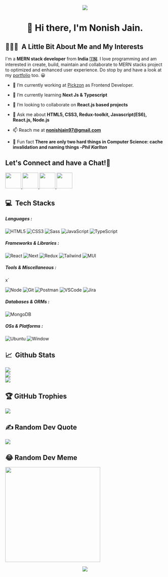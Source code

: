 <p align="center">
  <img src="https://capsule-render.vercel.app/api?type=waving&color=gradient&text=%E0%A4%A8%E0%A4%AE%E0%A4%B8%E0%A5%8D%E0%A4%A4%E0%A5%87%20!%20%F0%9F%99%8F&height=150&section=header"/>
</p>
<h1 align="center">
  👋 Hi there, I'm Nonish Jain. 
</h1>

<h2 align="left"> 👨🏻‍💻 &nbsp;A Little Bit About Me and My Interests</h2>

I'm a **MERN stack developer** from **India 🇮🇳**. I love programming and am interested in create, build, maintain and collaborate to MERN stacks project to optimized and enhanced user experience. Do stop by and have a look at my [portfolio](https://nonishjain97.dorik.io/) too. 😀

- 🔭 I’m currently working at [Pickzon](https://pickzon.com/) as Frontend Developer.

- 🌱 I’m currently learning **Next Js & Typescript**

- 👯 I’m looking to collaborate on **React.js based projects**

- 💬 Ask me about **HTML5, CSS3, Redux-toolkit, Javascript(ES6), React.js, Node.js**

- 📫 Reach me at **nonishjain97@gmail.com**

<!-- - 🖊️ Read my technical blogs <a href="https://nanu02d8.medium.com/" target="_blank">here</a>  on Medium.com -->

- 🐸 Fun fact **There are only two hard things in Computer Science: cache invalidation and naming things -_Phil Karlton_**

<h2> Let's Connect and have a Chat!💬</h2>
<p align="left">
<a href="https://nonishjain97.dorik.io/">
  <img height="50" src="https://user-images.githubusercontent.com/46517096/166972883-f5f1d88c-0246-4374-88ac-ded0f2cf0699.png"/>
</a>
<a href="https://www.linkedin.com/in/nonish-jain-707397169">
  <img height="50" src="https://user-images.githubusercontent.com/46517096/166973395-19676cd8-f8ec-4abf-83ff-da8243505b82.png"/>
</a>
<!-- <a href="https://nonish.medium.com/">
  <img height="50" src="https://user-images.githubusercontent.com/46517096/166973962-d05d145a-b6a0-4643-bd3d-5ac845679367.png"/>
</a> -->
<!-- <a href="https://dev.to/nonish">
  <img height="50" src="https://user-images.githubusercontent.com/46517096/166974096-7aeecad4-483e-4c85-983f-f4b37b3f794e.png"/>
</a> -->
<a href="https://twitter.com/__nonish/">
  <img height="50" src="https://user-images.githubusercontent.com/46517096/166974271-91dfa250-d70b-4cb9-8707-f1bda1b708c3.png"/>
</a>
<a href="https://www.instagram.com/_nonish/">
  <img height="50" src="https://user-images.githubusercontent.com/46517096/166974368-9798f39f-1f46-499c-b14e-81f0a3f83a06.png"/>
</a>
</p>

<h2 align="left">💻 &nbsp;Tech Stacks</h2>

<h5>Languages : </h5>
  
 ![HTML5](https://img.shields.io/static/v1?style=for-the-badge&message=HTML5&color=E34F26&logo=HTML5&logoColor=FFFFFF&label=) 
 ![CSS3](https://img.shields.io/static/v1?style=for-the-badge&message=CSS3&color=1572B6&logo=CSS3&logoColor=FFFFFF&label=) 
 ![Sass](https://img.shields.io/static/v1?style=for-the-badge&message=Sass&color=CC6699&logo=Sass&logoColor=FFFFFF&label=) 
 ![JavaScript](https://img.shields.io/static/v1?style=for-the-badge&message=JavaScript&color=222222&logo=JavaScript&logoColor=F7DF1E&label=) 
 ![TypeScript](https://img.shields.io/static/v1?style=for-the-badge&message=TypeScript&color=3178C6&logo=TypeScript&logoColor=FFFFFF&label=) 

<h5>Frameworks & Libraries :</h5>
  
 ![React](https://img.shields.io/static/v1?style=for-the-badge&message=React&color=61DAFB&logo=react&logoColor=FFFFFF&label=)
 ![Next](https://img.shields.io/static/v1?style=for-the-badge&message=Next.JS&color=000000&logo=nextdotjs&logoColor=FFFFFF&label=)
 ![Redux](https://img.shields.io/static/v1?style=for-the-badge&message=Redux&color=764ABC&logo=redux&logoColor=FFFFFF&label=)
 ![Tailwind](https://img.shields.io/static/v1?style=for-the-badge&message=TailwindCSS&color=06B6D4&logo=tailwindcss&logoColor=FFFFFF&label=)
 ![MUI](https://img.shields.io/static/v1?style=for-the-badge&message=MaterialUI&color=007FFF&logo=mui&logoColor=FFFFFF&label=)

<h5>Tools & Miscellaneous :</h5>x`  
  
  ![Node](https://img.shields.io/static/v1?style=for-the-badge&message=NodeJs&color=47A248&logo=nodedotjs&logoColor=FFFFFF&label=)
  ![Git](https://img.shields.io/static/v1?style=for-the-badge&message=Git&color=F05032&logo=git&logoColor=FFFFFF&label=)
  ![Postman](https://img.shields.io/static/v1?style=for-the-badge&message=Postman&color=FF6C37&logo=postman&logoColor=FFFFFF&label=)
  ![VSCode](https://img.shields.io/static/v1?style=for-the-badge&message=VSCode&color=007ACC&logo=visualstudiocode&logoColor=FFFFFF&label=)
  ![Jira](https://img.shields.io/static/v1?style=for-the-badge&message=Jira&color=0052CC&logo=jirasoftware&logoColor=FFFFFF&label=)


<h5> Databases & ORMs :</h5>
  
  ![MongoDB](https://img.shields.io/static/v1?style=for-the-badge&message=MongoDB&color=47A248&logo=mongodb&logoColor=FFFFFF&label=)
  
<h5> OSs & Platforms :</h5>
  
  ![Ubuntu](https://img.shields.io/static/v1?style=for-the-badge&message=Ubuntu&color=E95420&logo=ubuntu&logoColor=FFFFFF&label=)
  ![Window](https://img.shields.io/static/v1?style=for-the-badge&message=Window&color=0078D6&logo=windows10&logoColor=FFFFFF&label=)

<h2 align="left">📈 &nbsp;Github Stats</h2>

![](https://github-readme-stats.vercel.app/api?username=Nonish&theme=merko&hide_border=false&include_all_commits=false&count_private=false)<br/>
![](https://github-readme-streak-stats.herokuapp.com/?user=Nonish&theme=merko&hide_border=false)<br/>
![](https://github-profile-summary-cards.vercel.app/api/cards/repos-per-language?username=nonish&theme=merko)

<h2 align="left">🏆 GitHub Trophies</h2>

![](https://github-profile-trophy.vercel.app/?username=Nonish&theme=matrix&no-frame=false&no-bg=true&margin-w=4)

<h2 align="left">  ✍️ Random Dev Quote</h2>

![](https://quotes-github-readme.vercel.app/api?type=horizontal&theme=merko)

<h2 align="left"> 😂 Random Dev Meme</h2>

<img src='https://randommeme-five.vercel.app/' style="height: 300px;"/>

<p align="center">
  <img src="https://capsule-render.vercel.app/api?type=waving&color=gradient&height=200&section=footer"/>
</p>
